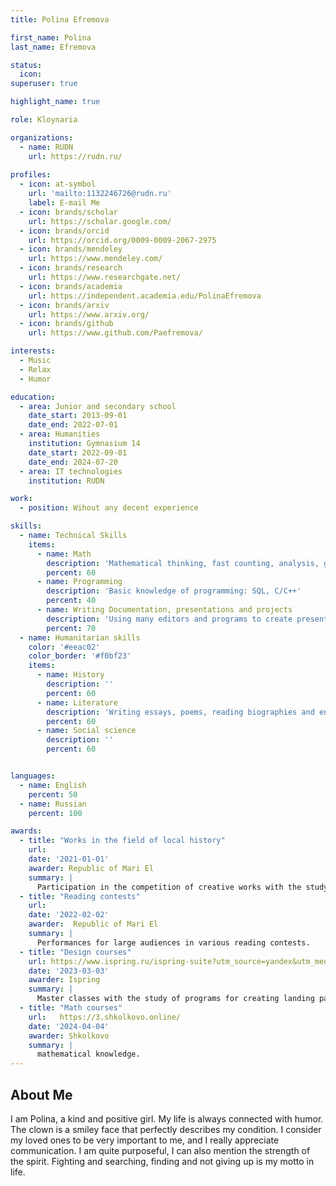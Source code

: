 ```yaml
---
title: Polina Efremova

first_name: Polina
last_name: Efremova

status:
  icon:
superuser: true

highlight_name: true

role: Kloynaria

organizations:
  - name: RUDN
    url: https://rudn.ru/
    
profiles:
  - icon: at-symbol
    url: 'mailto:1132246726@rudn.ru'
    label: E-mail Me
  - icon: brands/scholar
    url: https://scholar.google.com/
  - icon: brands/orcid
    url: https://orcid.org/0009-0009-2067-2975
  - icon: brands/mendeley
    url: https://www.mendeley.com/
  - icon: brands/research
    url: https://www.researchgate.net/
  - icon: brands/academia
    url: https://independent.academia.edu/PolinaEfremova
  - icon: brands/arxiv
    url: https://www.arxiv.org/
  - icon: brands/github
    url: https://www.github.com/Paefremova/

interests:
  - Music
  - Relax
  - Humor

education:
  - area: Junior and secondary school 
    date_start: 2013-09-01
    date_end: 2022-07-01
  - area: Humanities
    institution: Gymnasium 14
    date_start: 2022-09-01
    date_end: 2024-07-20
  - area: IT technologies 
    institution: RUDN

work:
  - position: Wihout any decent experience

skills:
  - name: Technical Skills
    items:
      - name: Math 
        description: 'Mathematical thinking, fast counting, analysis, geometry'
        percent: 60
      - name: Programming 
        description: 'Basic knowledge of programming: SQL, C/C++' 
        percent: 40
      - name: Writing Documentation, presentations and projects
        description: 'Using many editors and programs to create presentations, reports, and projects.'
        percent: 70
  - name: Humanitarian skills
    color: '#eeac02'
    color_border: '#f0bf23'
    items:
      - name: History
        description: ''
        percent: 60
      - name: Literature
        description: 'Writing essays, poems, reading biographies and encyclopedias and other teaching materials'
        percent: 60
      - name: Social science
        description: ''
        percent: 60


languages:
  - name: English
    percent: 50
  - name: Russian
    percent: 100

awards:
  - title: "Works in the field of local history"
    url:
    date: '2021-01-01'
    awarder: Republic of Mari El
    summary: |
      Participation in the competition of creative works with the study of native places.
  - title: "Reading contests"
    url: 
    date: '2022-02-02'
    awarder:  Republic of Mari El
    summary: |
      Performances for large audiences in various reading contests.
  - title: "Design courses"
    url: https://www.ispring.ru/ispring-suite?utm_source=yandex&utm_medium=cpc&utm_campaign=suite_brend_rus&utm_term=---autotargeting&utm_content=5089181545&yclid=16728613789221257215
    date: '2023-03-03'
    awarder: Ispring
    summary: |
      Master classes with the study of programs for creating landing pages, presentations, etc.
  - title: "Math courses"
    url:   https://3.shkolkovo.online/
    date: '2024-04-04'
    awarder: Shkolkovo
    summary: |
      mathematical knowledge.
---
```



## About Me

I am Polina, a kind and positive girl. My life is always connected with humor. The clown is a smiley face that
perfectly describes my condition.
I consider my loved ones to be very important to me, and I really appreciate communication. I am quite
purposeful, I can also mention the strength of the spirit.
Fighting and searching, finding and not giving up is my motto in life.